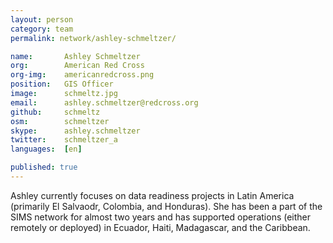 ```yaml
---
layout: person
category: team
permalink: network/ashley-schmeltzer/

name:       Ashley Schmeltzer
org:        American Red Cross
org-img:    americanredcross.png
position:   GIS Officer
image:      schmeltz.jpg
email:      ashley.schmeltzer@redcross.org
github:     schmeltz
osm:        schmeltzer
skype:      ashley.schmeltzer
twitter:    schmeltzer_a
languages:  [en]

published: true
---
```


Ashley currently focuses on data readiness projects in Latin America (primarily El Salvaodr, Colombia, and Honduras). She has been a part of the SIMS network for almost two years and has supported operations (either remotely or deployed) in Ecuador, Haiti, Madagascar, and the Caribbean. 
